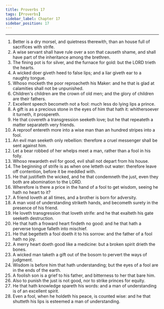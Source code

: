 ```yaml
---
title: Proverbs 17
tags: [Proverbs]
sidebar_label: Chapter 17
sidebar_position: 17
---
```


---
1. Better is a dry morsel, and quietness therewith, than an house full of sacrifices with strife.
2. A wise servant shall have rule over a son that causeth shame, and shall have part of the inheritance among the brethren.
3. The fining pot is for silver, and the furnace for gold: but the LORD trieth the hearts.
4. A wicked doer giveth heed to false lips; and a liar giveth ear to a naughty tongue.
5. Whoso mocketh the poor reproacheth his Maker: and he that is glad at calamities shall not be unpunished.
6. Children's children are the crown of old men; and the glory of children are their fathers.
7. Excellent speech becometh not a fool: much less do lying lips a prince.
8. A gift is as a precious stone in the eyes of him that hath it: whithersoever it turneth, it prospereth.
9. He that covereth a transgression seeketh love; but he that repeateth a matter separateth very friends.
10. A reproof entereth more into a wise man than an hundred stripes into a fool.
11. An evil man seeketh only rebellion: therefore a cruel messenger shall be sent against him.
12. Let a bear robbed of her whelps meet a man, rather than a fool in his folly.
13. Whoso rewardeth evil for good, evil shall not depart from his house.
14. The beginning of strife is as when one letteth out water: therefore leave off contention, before it be meddled with.
15. He that justifieth the wicked, and he that condemneth the just, even they both are abomination to the LORD.
16. Wherefore is there a price in the hand of a fool to get wisdom, seeing he hath no heart to it?
17. A friend loveth at all times, and a brother is born for adversity.
18. A man void of understanding striketh hands, and becometh surety in the presence of his friend.
19. He loveth transgression that loveth strife: and he that exalteth his gate seeketh destruction.
20. He that hath a froward heart findeth no good: and he that hath a perverse tongue falleth into mischief.
21. He that begetteth a fool doeth it to his sorrow: and the father of a fool hath no joy.
22. A merry heart doeth good like a medicine: but a broken spirit drieth the bones.
23. A wicked man taketh a gift out of the bosom to pervert the ways of judgment.
24. Wisdom is before him that hath understanding; but the eyes of a fool are in the ends of the earth.
25. A foolish son is a grief to his father, and bitterness to her that bare him.
26. Also to punish the just is not good, nor to strike princes for equity.
27. He that hath knowledge spareth his words: and a man of understanding is of an excellent spirit.
28. Even a fool, when he holdeth his peace, is counted wise: and he that shutteth his lips is esteemed a man of understanding.